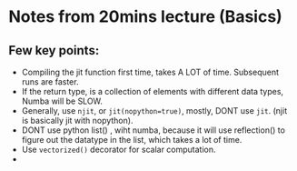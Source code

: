 # Notes from 20mins lecture (Basics)

## Few key points:   

* Compiling the jit function first time, takes A LOT of time. Subsequent runs are faster.
* If the return type, is a collection of elements with different data types, Numba will be SLOW.
* Generally, use ```njit```, or ```jit(nopython=true)```, mostly, DONT use ```jit```. (njit is basically jit with nopython).
* DONT use python list() , wiht numba, because it will use reflection() to figure out the datatype in the list, which takes a lot of time.
* Use ```vectorized()``` decorator for scalar computation.
* 
